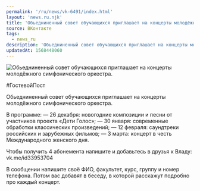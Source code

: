 ```yaml
---
permalink: '/ru/news/vk-6491/index.html'
layout: 'news.ru.njk'
title: 'Обьедниненный совет обучающихся приглашает на концерты молодёжного симфонического оркестра.'
source: ВКонтакте
tags:
  - news_ru
description: 'Обьедниненный совет обучающихся приглашает на концерты молодёжного симфонического оркестра.'
updatedAt: 1568448060
---
```

![Обьедниненный совет обучающихся приглашает на концерты молодёжного симфонического оркестра.](https://sun9-70.userapi.com/impf/c857728/v857728615/65346/QFyAYFlN3-U.jpg?size=1280x960&quality=96&sign=0978efde8303d551feaa3b732ed2ee5c&c_uniq_tag=M4Cae7XTUPx103gEEEmMColLJyBgFYHu63kfU_UU2G0&type=album)

#ГостевойПост

Обьедниненный совет обучающихся приглашает на концерты молодёжного симфонического оркестра.

В программе:
— 26 декабря: новогодние композиции и песни от участников проекта «Дети
Голос»;
— 30 января: современные обработки классических произведений;
— 12 февраля: саундтреки российских и зарубежных фильмов;
— 3 марта: концерт в честь Международного женского дня.

Чтобы получить 4 абонемента напишите и добавьтесь в друзья к Владу: vk.me/id33953704

В сообщении напишите своё ФИО, факультет, курс, группу и номер телефона. Потом вас добавят в беседу, в которой расскажут подробно про каждый концерт.
